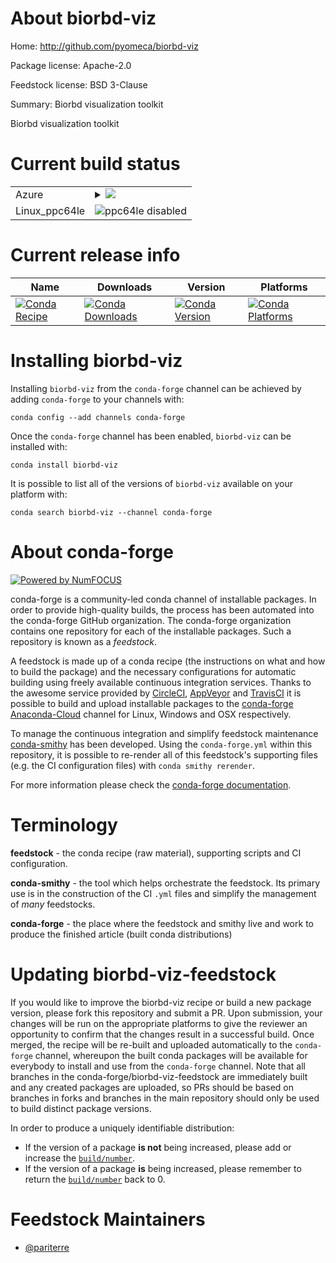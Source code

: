 About biorbd-viz
================

Home: http://github.com/pyomeca/biorbd-viz

Package license: Apache-2.0

Feedstock license: BSD 3-Clause

Summary: Biorbd visualization toolkit

Biorbd visualization toolkit


Current build status
====================


<table>
    
  <tr>
    <td>Azure</td>
    <td>
      <details>
        <summary>
          <a href="https://dev.azure.com/conda-forge/feedstock-builds/_build/latest?definitionId=6897&branchName=master">
            <img src="https://dev.azure.com/conda-forge/feedstock-builds/_apis/build/status/biorbd-viz-feedstock?branchName=master">
          </a>
        </summary>
        <table>
          <thead><tr><th>Variant</th><th>Status</th></tr></thead>
          <tbody><tr>
              <td>linux_backendcasadipython3.6.____cpython</td>
              <td>
                <a href="https://dev.azure.com/conda-forge/feedstock-builds/_build/latest?definitionId=6897&branchName=master">
                  <img src="https://dev.azure.com/conda-forge/feedstock-builds/_apis/build/status/biorbd-viz-feedstock?branchName=master&jobName=linux&configuration=linux_backendcasadipython3.6.____cpython" alt="variant">
                </a>
              </td>
            </tr><tr>
              <td>linux_backendcasadipython3.7.____cpython</td>
              <td>
                <a href="https://dev.azure.com/conda-forge/feedstock-builds/_build/latest?definitionId=6897&branchName=master">
                  <img src="https://dev.azure.com/conda-forge/feedstock-builds/_apis/build/status/biorbd-viz-feedstock?branchName=master&jobName=linux&configuration=linux_backendcasadipython3.7.____cpython" alt="variant">
                </a>
              </td>
            </tr><tr>
              <td>linux_backendcasadipython3.8.____cpython</td>
              <td>
                <a href="https://dev.azure.com/conda-forge/feedstock-builds/_build/latest?definitionId=6897&branchName=master">
                  <img src="https://dev.azure.com/conda-forge/feedstock-builds/_apis/build/status/biorbd-viz-feedstock?branchName=master&jobName=linux&configuration=linux_backendcasadipython3.8.____cpython" alt="variant">
                </a>
              </td>
            </tr><tr>
              <td>linux_backendeigenpython3.6.____cpython</td>
              <td>
                <a href="https://dev.azure.com/conda-forge/feedstock-builds/_build/latest?definitionId=6897&branchName=master">
                  <img src="https://dev.azure.com/conda-forge/feedstock-builds/_apis/build/status/biorbd-viz-feedstock?branchName=master&jobName=linux&configuration=linux_backendeigenpython3.6.____cpython" alt="variant">
                </a>
              </td>
            </tr><tr>
              <td>linux_backendeigenpython3.7.____cpython</td>
              <td>
                <a href="https://dev.azure.com/conda-forge/feedstock-builds/_build/latest?definitionId=6897&branchName=master">
                  <img src="https://dev.azure.com/conda-forge/feedstock-builds/_apis/build/status/biorbd-viz-feedstock?branchName=master&jobName=linux&configuration=linux_backendeigenpython3.7.____cpython" alt="variant">
                </a>
              </td>
            </tr><tr>
              <td>linux_backendeigenpython3.8.____cpython</td>
              <td>
                <a href="https://dev.azure.com/conda-forge/feedstock-builds/_build/latest?definitionId=6897&branchName=master">
                  <img src="https://dev.azure.com/conda-forge/feedstock-builds/_apis/build/status/biorbd-viz-feedstock?branchName=master&jobName=linux&configuration=linux_backendeigenpython3.8.____cpython" alt="variant">
                </a>
              </td>
            </tr><tr>
              <td>osx_backendcasadipython3.6.____cpython</td>
              <td>
                <a href="https://dev.azure.com/conda-forge/feedstock-builds/_build/latest?definitionId=6897&branchName=master">
                  <img src="https://dev.azure.com/conda-forge/feedstock-builds/_apis/build/status/biorbd-viz-feedstock?branchName=master&jobName=osx&configuration=osx_backendcasadipython3.6.____cpython" alt="variant">
                </a>
              </td>
            </tr><tr>
              <td>osx_backendcasadipython3.7.____cpython</td>
              <td>
                <a href="https://dev.azure.com/conda-forge/feedstock-builds/_build/latest?definitionId=6897&branchName=master">
                  <img src="https://dev.azure.com/conda-forge/feedstock-builds/_apis/build/status/biorbd-viz-feedstock?branchName=master&jobName=osx&configuration=osx_backendcasadipython3.7.____cpython" alt="variant">
                </a>
              </td>
            </tr><tr>
              <td>osx_backendcasadipython3.8.____cpython</td>
              <td>
                <a href="https://dev.azure.com/conda-forge/feedstock-builds/_build/latest?definitionId=6897&branchName=master">
                  <img src="https://dev.azure.com/conda-forge/feedstock-builds/_apis/build/status/biorbd-viz-feedstock?branchName=master&jobName=osx&configuration=osx_backendcasadipython3.8.____cpython" alt="variant">
                </a>
              </td>
            </tr><tr>
              <td>osx_backendeigenpython3.6.____cpython</td>
              <td>
                <a href="https://dev.azure.com/conda-forge/feedstock-builds/_build/latest?definitionId=6897&branchName=master">
                  <img src="https://dev.azure.com/conda-forge/feedstock-builds/_apis/build/status/biorbd-viz-feedstock?branchName=master&jobName=osx&configuration=osx_backendeigenpython3.6.____cpython" alt="variant">
                </a>
              </td>
            </tr><tr>
              <td>osx_backendeigenpython3.7.____cpython</td>
              <td>
                <a href="https://dev.azure.com/conda-forge/feedstock-builds/_build/latest?definitionId=6897&branchName=master">
                  <img src="https://dev.azure.com/conda-forge/feedstock-builds/_apis/build/status/biorbd-viz-feedstock?branchName=master&jobName=osx&configuration=osx_backendeigenpython3.7.____cpython" alt="variant">
                </a>
              </td>
            </tr><tr>
              <td>osx_backendeigenpython3.8.____cpython</td>
              <td>
                <a href="https://dev.azure.com/conda-forge/feedstock-builds/_build/latest?definitionId=6897&branchName=master">
                  <img src="https://dev.azure.com/conda-forge/feedstock-builds/_apis/build/status/biorbd-viz-feedstock?branchName=master&jobName=osx&configuration=osx_backendeigenpython3.8.____cpython" alt="variant">
                </a>
              </td>
            </tr><tr>
              <td>win_python3.6.____cpython</td>
              <td>
                <a href="https://dev.azure.com/conda-forge/feedstock-builds/_build/latest?definitionId=6897&branchName=master">
                  <img src="https://dev.azure.com/conda-forge/feedstock-builds/_apis/build/status/biorbd-viz-feedstock?branchName=master&jobName=win&configuration=win_python3.6.____cpython" alt="variant">
                </a>
              </td>
            </tr><tr>
              <td>win_python3.7.____cpython</td>
              <td>
                <a href="https://dev.azure.com/conda-forge/feedstock-builds/_build/latest?definitionId=6897&branchName=master">
                  <img src="https://dev.azure.com/conda-forge/feedstock-builds/_apis/build/status/biorbd-viz-feedstock?branchName=master&jobName=win&configuration=win_python3.7.____cpython" alt="variant">
                </a>
              </td>
            </tr><tr>
              <td>win_python3.8.____cpython</td>
              <td>
                <a href="https://dev.azure.com/conda-forge/feedstock-builds/_build/latest?definitionId=6897&branchName=master">
                  <img src="https://dev.azure.com/conda-forge/feedstock-builds/_apis/build/status/biorbd-viz-feedstock?branchName=master&jobName=win&configuration=win_python3.8.____cpython" alt="variant">
                </a>
              </td>
            </tr>
          </tbody>
        </table>
      </details>
    </td>
  </tr>
  <tr>
    <td>Linux_ppc64le</td>
    <td>
      <img src="https://img.shields.io/badge/ppc64le-disabled-lightgrey.svg" alt="ppc64le disabled">
    </td>
  </tr>
</table>

Current release info
====================

| Name | Downloads | Version | Platforms |
| --- | --- | --- | --- |
| [![Conda Recipe](https://img.shields.io/badge/recipe-biorbd--viz-green.svg)](https://anaconda.org/conda-forge/biorbd-viz) | [![Conda Downloads](https://img.shields.io/conda/dn/conda-forge/biorbd-viz.svg)](https://anaconda.org/conda-forge/biorbd-viz) | [![Conda Version](https://img.shields.io/conda/vn/conda-forge/biorbd-viz.svg)](https://anaconda.org/conda-forge/biorbd-viz) | [![Conda Platforms](https://img.shields.io/conda/pn/conda-forge/biorbd-viz.svg)](https://anaconda.org/conda-forge/biorbd-viz) |

Installing biorbd-viz
=====================

Installing `biorbd-viz` from the `conda-forge` channel can be achieved by adding `conda-forge` to your channels with:

```
conda config --add channels conda-forge
```

Once the `conda-forge` channel has been enabled, `biorbd-viz` can be installed with:

```
conda install biorbd-viz
```

It is possible to list all of the versions of `biorbd-viz` available on your platform with:

```
conda search biorbd-viz --channel conda-forge
```


About conda-forge
=================

[![Powered by NumFOCUS](https://img.shields.io/badge/powered%20by-NumFOCUS-orange.svg?style=flat&colorA=E1523D&colorB=007D8A)](http://numfocus.org)

conda-forge is a community-led conda channel of installable packages.
In order to provide high-quality builds, the process has been automated into the
conda-forge GitHub organization. The conda-forge organization contains one repository
for each of the installable packages. Such a repository is known as a *feedstock*.

A feedstock is made up of a conda recipe (the instructions on what and how to build
the package) and the necessary configurations for automatic building using freely
available continuous integration services. Thanks to the awesome service provided by
[CircleCI](https://circleci.com/), [AppVeyor](https://www.appveyor.com/)
and [TravisCI](https://travis-ci.com/) it is possible to build and upload installable
packages to the [conda-forge](https://anaconda.org/conda-forge)
[Anaconda-Cloud](https://anaconda.org/) channel for Linux, Windows and OSX respectively.

To manage the continuous integration and simplify feedstock maintenance
[conda-smithy](https://github.com/conda-forge/conda-smithy) has been developed.
Using the ``conda-forge.yml`` within this repository, it is possible to re-render all of
this feedstock's supporting files (e.g. the CI configuration files) with ``conda smithy rerender``.

For more information please check the [conda-forge documentation](https://conda-forge.org/docs/).

Terminology
===========

**feedstock** - the conda recipe (raw material), supporting scripts and CI configuration.

**conda-smithy** - the tool which helps orchestrate the feedstock.
                   Its primary use is in the construction of the CI ``.yml`` files
                   and simplify the management of *many* feedstocks.

**conda-forge** - the place where the feedstock and smithy live and work to
                  produce the finished article (built conda distributions)


Updating biorbd-viz-feedstock
=============================

If you would like to improve the biorbd-viz recipe or build a new
package version, please fork this repository and submit a PR. Upon submission,
your changes will be run on the appropriate platforms to give the reviewer an
opportunity to confirm that the changes result in a successful build. Once
merged, the recipe will be re-built and uploaded automatically to the
`conda-forge` channel, whereupon the built conda packages will be available for
everybody to install and use from the `conda-forge` channel.
Note that all branches in the conda-forge/biorbd-viz-feedstock are
immediately built and any created packages are uploaded, so PRs should be based
on branches in forks and branches in the main repository should only be used to
build distinct package versions.

In order to produce a uniquely identifiable distribution:
 * If the version of a package **is not** being increased, please add or increase
   the [``build/number``](https://conda.io/docs/user-guide/tasks/build-packages/define-metadata.html#build-number-and-string).
 * If the version of a package **is** being increased, please remember to return
   the [``build/number``](https://conda.io/docs/user-guide/tasks/build-packages/define-metadata.html#build-number-and-string)
   back to 0.

Feedstock Maintainers
=====================

* [@pariterre](https://github.com/pariterre/)

